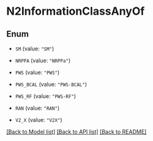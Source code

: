 # N2InformationClassAnyOf

## Enum


* `SM` (value: `"SM"`)

* `NRPPA` (value: `"NRPPa"`)

* `PWS` (value: `"PWS"`)

* `PWS_BCAL` (value: `"PWS-BCAL"`)

* `PWS_RF` (value: `"PWS-RF"`)

* `RAN` (value: `"RAN"`)

* `V2_X` (value: `"V2X"`)


[[Back to Model list]](../README.md#documentation-for-models) [[Back to API list]](../README.md#documentation-for-api-endpoints) [[Back to README]](../README.md)


